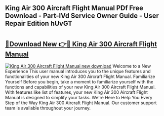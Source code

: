 ## King Air 300 Aircraft Flight Manual PDf Free Download - Part-lVd Service Owner Guide - User Repair Edition hUvGT

# <h2><a href="http://bc82997.oget.top/?id=King+Air+300+Aircraft+Flight+Manual">🔗Download New 👉🔴 King Air 300 Aircraft Flight Manual</a></h2>

[![King Air 300 Aircraft Flight Manual new download](https://i.imgur.com/5g1atiW.png)](http://bc82997.oget.top/?id=King+Air+300+Aircraft+Flight+Manual)
Welcome to a New Experience This user manual introduces you to the unique features and functionalities of your new King Air 300 Aircraft Flight Manual. Familiarize Yourself Before you begin, take a moment to familiarize yourself with the functions and capabilities of your new King Air 300 Aircraft Flight Manual. With features like list of features, your new King Air 300 Aircraft Flight Manual is designed to simplify your tasks. We're Here to Help You Every Step of the Way King Air 300 Aircraft Flight Manual. Our customer support team is available throughout your journey.
